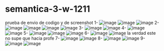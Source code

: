 # semantica-3-w-1211
prueba de envio de codigo y de screenshot
1- 
![image](https://github.com/user-attachments/assets/ea18f51d-7149-45c3-86d2-32ad7191cf60)
![image](https://github.com/user-attachments/assets/34857a74-dd85-4828-9779-5fb7772ce7dc)
![image](https://github.com/user-attachments/assets/67810d43-02e4-48c1-9ae6-705247303f7e)
2- 
![image](https://github.com/user-attachments/assets/b880d4e5-8ca0-4e37-80c5-07d59a8a380b)
![image](https://github.com/user-attachments/assets/ae45c0c7-8790-429a-9c10-e5a06b31084e)
![image](https://github.com/user-attachments/assets/5c1204ce-d95f-4d6c-b83a-7048b3221f2d)
![image](https://github.com/user-attachments/assets/9b79ca22-2662-4d10-9943-c2eeab1822ef)
3- 
![image](https://github.com/user-attachments/assets/1eaae07f-b408-443a-aa1c-01c7912b691b)
![image](https://github.com/user-attachments/assets/fffac94e-b8a6-404f-b147-77a82550097c)
4- 
![image](https://github.com/user-attachments/assets/250ef5d8-74ba-4486-a114-736b28404e5f)
![image](https://github.com/user-attachments/assets/be4a7195-540c-43c7-a8eb-faa3a2044dc3)
5- 
![image](https://github.com/user-attachments/assets/cd5a0863-b25b-462e-ad12-97c08ca3561e)
![image](https://github.com/user-attachments/assets/1f6ad94b-765b-45e4-b568-07604f564b2e)
![image](https://github.com/user-attachments/assets/081ba67a-4d17-40a6-a1b7-83ed12c506a3)
6- 
![image](https://github.com/user-attachments/assets/da18449a-c6b0-4b45-bddf-09693a8f4763)
![image](https://github.com/user-attachments/assets/27300006-8810-4e22-9f6d-da2f624ead5b)
la verdad este no supe que hacia profe
7- 
![image](https://github.com/user-attachments/assets/9ec854ac-883b-4243-b77a-5959bcb9594f)
![image](https://github.com/user-attachments/assets/6c32b96f-96db-4bbb-add3-f1b81e22a519)
8- 
![image](https://github.com/user-attachments/assets/e04b9778-a83e-453c-830b-60d37a5d4611)
![image](https://github.com/user-attachments/assets/88fca0bd-6bf2-42cc-85df-cd74071a6f08)
9- 
![image](https://github.com/user-attachments/assets/01b82564-e799-47fe-b97b-d8ece0912e86)
![image](https://github.com/user-attachments/assets/e2a79522-82cf-4074-88b9-39dfd347854c)
